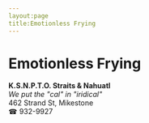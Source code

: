 ```yaml
---
layout:page
title:Emotionless Frying
---
```

# Emotionless Frying

**K.S.N.P.T.O. Straits & Nahuatl**  
_We put the "cal" in "iridical"_  
462 Strand St, Mikestone  
☎ 932-9927



